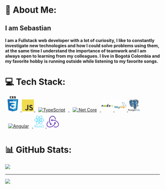 # 💫 About Me:
<h2>I am Sebastian</h2>

<h4>I am a Fullstack web developer with a lot of curiosity, I like to constantly investigate new technologies and how I could solve problems using them, at the same time I understand the importance of teamwork and I am always open to learning from my colleagues. I live in Bogotá Colombia and my favorite hobby is running outside while listening to my favorite songs.</h4>

# 💻 Tech Stack:

<p align="left"> 
	<a href="https://www.w3schools.com/css/" target="_blank" rel="noreferrer"> 
		<img src="https://raw.githubusercontent.com/devicons/devicon/master/icons/css3/css3-original-wordmark.svg" alt="css3" height="50"/> 
	</a> 
	<a href="https://developer.mozilla.org/en-US/docs/Web/JavaScript" target="_blank" rel="noreferrer"> 
		<img src="https://raw.githubusercontent.com/devicons/devicon/master/icons/javascript/javascript-original.svg" alt="javascript" width="40" height="40"/> 
	</a>
	<a href="https://www.typescriptlang.org/" target="_blank">
		<img style="margin: 10px" src="https://profilinator.rishav.dev/skills-assets/typescript-original.svg" alt="TypeScript" height="40" />
	</a>
	<a href="https://dotnet.microsoft.com/download" target="_blank">
		<img style="margin: 10px" src="https://profilinator.rishav.dev/skills-assets/dotnetcore.png" alt=".Net Core" height="40" />
	</a>  
	<a href="https://nodejs.org" target="_blank" rel="noreferrer"> 
		<img src="https://raw.githubusercontent.com/devicons/devicon/master/icons/nodejs/nodejs-original-wordmark.svg" alt="nodejs" width="40" height="40"/> 
	</a> 
	<a href="https://www.mysql.com/" target="_blank" rel="noreferrer"> 
		<img src="https://raw.githubusercontent.com/devicons/devicon/master/icons/mysql/mysql-original-wordmark.svg" alt="mysql" width="40" height="40"/> 
	</a>
	<a href="https://www.postgresql.org" target="_blank" rel="noreferrer"> 
		<img src="https://raw.githubusercontent.com/devicons/devicon/master/icons/postgresql/postgresql-original-wordmark.svg" alt="postgresql" width="40" 		   height="40"/> 		
	</a>
	<a href="https://angular.io/" target="_blank">
		<img style="margin: 10px" src="https://profilinator.rishav.dev/skills-assets/angularjs-original.svg" alt="Angular" height="40" />
	</a>  
	<a href="https://reactjs.org/" target="_blank" rel="noreferrer"> 
		<img src="https://raw.githubusercontent.com/devicons/devicon/master/icons/react/react-original-wordmark.svg" alt="react" width="40" height="40"/> 
	</a> 
	<a href="https://redux.js.org" target="_blank" rel="noreferrer"> 
		<img src="https://raw.githubusercontent.com/devicons/devicon/master/icons/redux/redux-original.svg" alt="redux" width="40" height="40"/> 
	</a> 
</p>
<! -- https://profilinator.rishav.dev/ -->

# 📊 GitHub Stats:
![](https://github-readme-stats.vercel.app/api/top-langs/?username=Sebastian-RP&theme=dark&hide_border=false&include_all_commits=true&count_private=true&layout=compact)

---
[![](https://visitcount.itsvg.in/api?id=Sebastian-RP&icon=0&color=0)](https://visitcount.itsvg.in)
